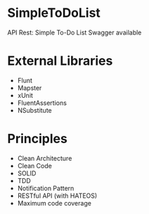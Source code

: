 # SimpleToDoList
API Rest: Simple To-Do List
Swagger available

# External Libraries
- Flunt
- Mapster
- xUnit
- FluentAssertions
- NSubstitute

# Principles
- Clean Architecture
- Clean Code
- SOLID
- TDD
- Notification Pattern
- RESTful API (with HATEOS)
- Maximum code coverage

